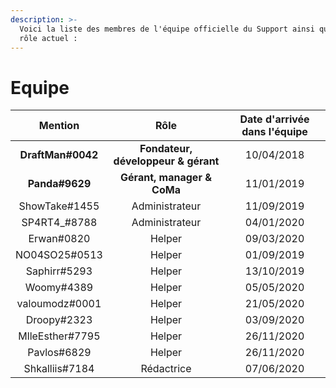 ```yaml
---
description: >-
  Voici la liste des membres de l'équipe officielle du Support ainsi que leur
  rôle actuel :
---
```


# Equipe

| Mention | Rôle | Date d'arrivée dans l'équipe |
| :---: | :---: | :---: |
| **DraftMan\#0042** | **Fondateur, développeur & gérant** | 10/04/2018 |
| **Panda\#9629** | **Gérant, manager & CoMa** | 11/01/2019 |
| ShowTake\#1455 | Administrateur | 11/09/2019 |
| SP4RT4\_\#8788 | Administrateur | 04/01/2020 |
| Erwan\#0820 | Helper | 09/03/2020 |
| NO04SO25\#0513 | Helper | 01/09/2019 |
| Saphirr\#5293 | Helper | 13/10/2019 |
| Woomy\#4389 | Helper | 05/05/2020 |
| valoumodz\#0001 | Helper | 21/05/2020 |
| Droopy\#2323 | Helper | 03/09/2020 |
| MlleEsther\#7795 | Helper | 26/11/2020 |
| Pavlos\#6829 | Helper | 26/11/2020 |
| Shkalliis\#7184 | Rédactrice | 07/06/2020 |

## 

